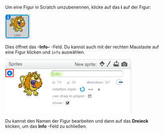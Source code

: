 Um eine Figur in Scratch umzubenennen, klicke auf das **i** auf der Figur:

![screenshot](images/rename-info.png)

Dies öffnet das **-Info-** -Feld. Du kannst auch mit der rechten Maustaste auf eine Figur klicken und `info` auswählen.

![screenshot](images/rename-change.png)

Du kannst den Namen der Figur bearbeiten und dann auf das **Dreieck** klicken, um das **Info** -Feld zu schließen.